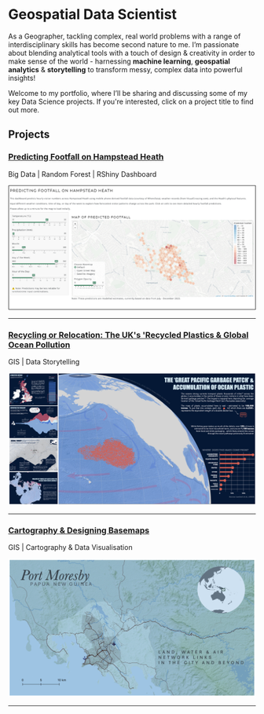 # Geospatial Data Scientist
As a Geographer, tackling complex, real world problems with a range of interdisciplinary skills has become second nature to me. I’m passionate about blending analytical tools with a touch of design & creativity in order to make sense of the world - harnessing **machine learning**, **geospatial analytics** & **storytelling** to transform messy, complex data into powerful insights!

Welcome to my portfolio, where I’ll be sharing and discussing some of my key Data Science projects. If you're interested, click on a project title to find out more.

## Projects
### [Predicting Footfall on Hampstead Heath](https://github.com/katehodges1/Predicting-Hampstead-Heath-Footfall)
Big Data | Random Forest | RShiny Dashboard 

![Dashboard Screenshot](assets/img/dashboard-screenshot.png)

---

### [Recycling or Relocation: The UK's 'Recycled Plastics & Global Ocean Pollution](/pages/page_recycling-or-relocation.md)
GIS | Data Storytelling

![Data Story Screenshot](assets/img/Data%20Story%20Preview.png)

---

### [Cartography & Designing Basemaps](/pages/page_cartography.md)
GIS | Cartography & Data Visualisation


![Screenshot](assets/img/port-moresby.png)

---
